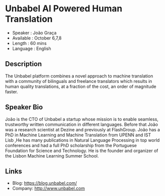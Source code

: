 Unbabel AI Powered Human Translation
========================

* Speaker   : João Graça
* Available : October 6,7,8
* Length    : 60 mins
* Language  : English

Description
-----------

The Unbabel platform combines a novel approach to machine translation with a community of bilinguals and freelance translators 
which results in human quality translations, at a fraction of the cost, an order of magnitude faster. 


Speaker Bio
-----------

João is the CTO of Unbabel a startup whose mission is to enable seamless, trustworthy written communication in different languages. 
Before that João was a research scientist at Dezine and previously at FlashGroup. 
João has a PhD in Machine Learning and Machine Translation from UPENN and IST Lisb ,He has many publications in Natural Language Processing in top world conferences and had a full PhD scholarship from the Portuguese Foundation for Science and Technology.
He is the founder and organizer of the Lisbon Machine Learning Summer School. 



Links
-----

* Blog: https://blog.unbabel.com/
* Company: http://www.unbabel.com
